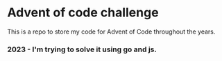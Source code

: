 # Advent of code challenge

This is a repo to store my code for Advent of Code throughout the years.

### 2023 - I'm trying to solve it using go and js.
